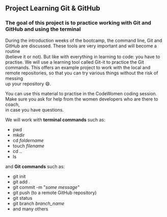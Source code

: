 ## Project Learning Git & GitHub

### The goal of this project is to practice working with Git and GitHub and using the terminal

During the introduction weeks of the bootcamp, the command line, Git and GitHub are discussed. These tools are very important and will become a routine  
(believe it or not). But like with everything in learning to code: you have to practise. We will use a learning tool called Git-it to practice the Git  
commands. This offers an example project to work with the local and remote repositories, so that you can try various things without the risk of messing  
up your repository :smile:.

You can use this material to practise in the CodeWomen coding session. Make sure you ask for help from the women developers who are there to coach,  
in case you have questions.

We will work with **terminal commands** such as:  
* pwd
* mkdir
* cd *foldername*
* touch *filename*
* cd ..
* ls

and **Git commands** such as:  
* git init
* git add .
* git commit -m "*some message*"
* git push (to a remote GitHub repository)
* git status
* git branch *branch_name*
* and many others

